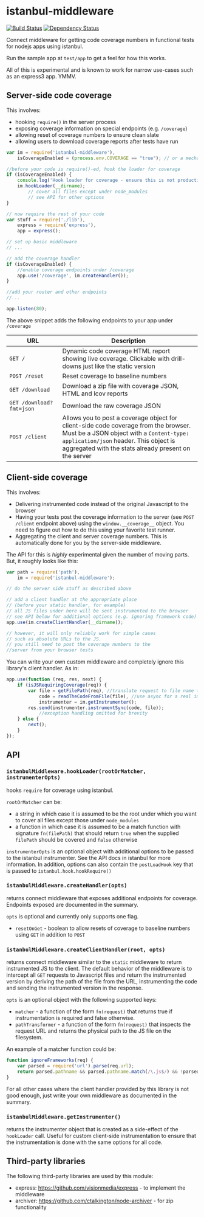 istanbul-middleware
===================

[![Build Status](https://travis-ci.org/gotwarlost/istanbul-middleware.svg?branch=master)](https://travis-ci.org/gotwarlost/istanbul-middleware) [![Dependency Status](https://gemnasium.com/gotwarlost/istanbul-middleware.svg)](https://gemnasium.com/gotwarlost/istanbul-middleware)

Connect middleware for getting code coverage numbers in functional tests for nodejs apps using istanbul.

Run the sample app at `test/app` to get a feel for how this works.

All of this is experimental and is known to work for narrow use-cases such as an express3 app. YMMV.

Server-side code coverage
-------------------------

This involves:

* hooking `require()` in the server process
* exposing coverage information on special endpoints (e.g. `/coverage`)
* allowing reset of coverage numbers to ensure clean slate
* allowing users to download coverage reports after tests have run

```javascript
var im = require('istanbul-middleware'),
    isCoverageEnabled = (process.env.COVERAGE == "true"); // or a mechanism of your choice

//before your code is require()-ed, hook the loader for coverage
if (isCoverageEnabled) {
    console.log('Hook loader for coverage - ensure this is not production!');
    im.hookLoader(__dirname);
        // cover all files except under node_modules
        // see API for other options
}

// now require the rest of your code
var stuff = require('./lib'),
    express = require('express'),
    app = express();

// set up basic middleware
// ...

// add the coverage handler
if (isCoverageEnabled) {
    //enable coverage endpoints under /coverage
    app.use('/coverage', im.createHandler());
}

//add your router and other endpoints
//...

app.listen(80);
```

The above snippet adds the following endpoints to your app under `/coverage`

<table>
<thead>
    <tr>
        <th>URL</th>
        <th>Description</th>
    </tr>
</thead>
<tbody>
    <tr>
        <td><code>GET&nbsp;/</code></td>
        <td>
            Dynamic code coverage HTML report showing live coverage.
            Clickable  with drill-downs just like the static version
        </td>
    </tr>
    <tr>
        <td><code>POST&nbsp;/reset</code></td>
        <td>Reset coverage to baseline numbers</td>
    </tr>
    <tr>
        <td><code>GET&nbsp;/download</code></td>
        <td>Download a zip file with coverage JSON, HTML and lcov reports</td>
    </tr>
    <tr>
            <td><code>GET&nbsp;/download?fmt=json</code></td>
            <td>Download the raw coverage JSON</td>
        </tr>
        <tr>
    <tr>
        <td><code>POST&nbsp;/client</code></td>
        <td>
            Allows you to post a coverage object for client-side code coverage from the browser.
            Must be a JSON object with a <code>Content-type: application/json</code> header.
            This object is aggregated with the stats already present on the server
        </td>
    </tr>
</tbody>
</table>

Client-side coverage
--------------------

This involves:

* Delivering instrumented code instead of the original Javascript to the browser
* Having your tests post the coverage information to the server (see `POST /client` endpoint above)
using the `window.__coverage__` object. You need to figure out how to do this using your favorite test runner.
* Aggregating the client and server coverage numbers. This is automatically done for you by the server-side middleware.

The API for this is _highly_ experimental given the number of moving parts. But, it roughly looks like this:

```javascript
var path = require('path'),
    im = require('istanbul-middleware');

// do the server side stuff as described above

// add a client handler at the appropriate place
// (before your static handler, for example)
// all JS files under here will be sent instrumented to the browser
// see API below for additional options (e.g. ignoring framework code)
app.use(im.createClientHandler(__dirname));

// however, it will only reliably work for simple cases
// such as absolute URLs to the JS.
// you still need to post the coverage numbers to the
//server from your browser tests
```

You can write your own custom middleware and completely ignore this library's client handler. As in:

```javascript
app.use(function (req, res, next) {
    if (isJSRequiringCoverage(req)) {
        var file = getFilePath(req), //translate request to file name to be delivered
            code = readTheCodeFromFile(file), //use async for a real implementation
            instrumenter = im.getInstrumenter();
        res.send(instrumenter.instrumentSync(code, file));
            //exception handling omitted for brevity
    } else {
        next();
    }
});
```

API
---

### `istanbulMiddleware.hookLoader(rootOrMatcher, instrumenterOpts)`

hooks `require` for coverage using istanbul.

`rootOrMatcher` can be:

* a string in which case it is assumed to be the root under which you want to cover all files except those under `node_modules`
* a function in which case it is assumed to be a match function with signature `fn(filePath)`
that should return `true` when the supplied `filePath` should be covered and `false` otherwise

`instrumenterOpts` is an optional object with additional options to be passed to the istanbul instrumenter. See the
API docs in istanbul for more information. In addition, options can also contain the `postLoadHook` key that is
passed to `istanbul.hook.hookRequire()`


### `istanbulMiddleware.createHandler(opts)`

returns connect middleware that exposes additional endpoints for coverage. Endpoints exposed are documented in the summary.

`opts` is optional and currently only supports one flag.

* `resetOnGet` - boolean to allow resets of coverage to baseline numbers using `GET` in addition to `POST`

### `istanbulMiddleware.createClientHandler(root, opts)`

returns connect middleware similar to the `static` middleware to return instrumented JS to the client.
The default behavior of the middleware is to intercept all `GET` requests to Javascript files and return the
instrumented version by deriving the path of the file from the URL, instrumenting the code and sending the
instrumented version in the response.

`opts` is an optional object with the following supported keys:

* `matcher` - a function of the form `fn(request)` that returns true if instrumentation
is required and false otherwise.
* `pathTransformer` - a function of the form `fn(request)` that inspects the request URL
and returns the physical path to the JS file on the filesystem.

An example of a matcher function could be:

```javascript
function ignoreFrameworks(req) {
    var parsed = require('url').parse(req.url);
    return parsed.pathname && parsed.pathname.match(/\.js$/) && !parsed.pathname.match(/jquery/);
}
```

For all other cases where the client handler provided by this library is not good enough, just write your own
middleware as documented in the summary.

### `istanbulMiddleware.getInstrumenter()`

returns the instrumenter object that is created as a side-effect of the `hookLoader` call. Useful for custom
client-side instrumentation to ensure that the instrumentation is done with the same options for all code.

Third-party libraries
---------------------

The following third-party libraries are used by this module:

* express: https://github.com/visionmedia/express -  to implement the middleware
* archiver: https://github.com/ctalkington/node-archiver - for zip functionality

